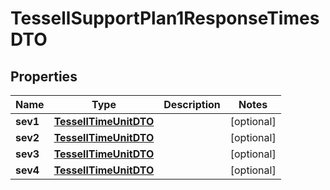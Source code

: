 

# TessellSupportPlan1ResponseTimesDTO


## Properties

Name | Type | Description | Notes
------------ | ------------- | ------------- | -------------
**sev1** | [**TessellTimeUnitDTO**](TessellTimeUnitDTO.md) |  |  [optional]
**sev2** | [**TessellTimeUnitDTO**](TessellTimeUnitDTO.md) |  |  [optional]
**sev3** | [**TessellTimeUnitDTO**](TessellTimeUnitDTO.md) |  |  [optional]
**sev4** | [**TessellTimeUnitDTO**](TessellTimeUnitDTO.md) |  |  [optional]



